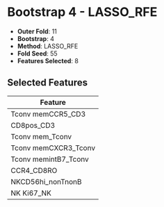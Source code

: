 # Bootstrap 4 - LASSO_RFE

- **Outer Fold**: 11
- **Bootstrap**: 4
- **Method**: LASSO_RFE
- **Fold Seed**: 55
- **Features Selected**: 8

## Selected Features

| Feature |
|---------|
| Tconv memCCR5_CD3 |
| CD8pos_CD3 |
| Tconv mem_Tconv |
| Tconv memCXCR3_Tconv |
| Tconv memintB7_Tconv |
| CCR4_CD8RO |
| NKCD56hi_nonTnonB |
| NK Ki67_NK |
